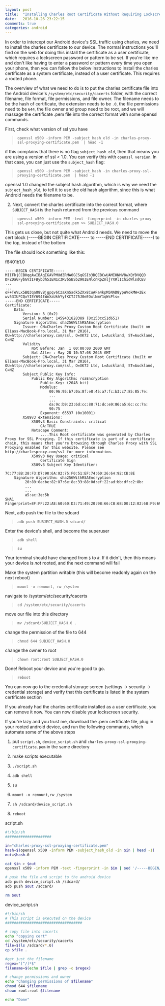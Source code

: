 ```yaml
---
layout: post
title:  "Installing Charles Root Certificate Without Requiring Lockscreen Password"
date:   2016-10-26 23:22:15
comments: true
categories: android
---
```


In order to intercept our Android device's SSL traffic using charles, we need to install the charles certificate to our device. The normal instructions you'll find on the web for doing this install the certificate as a user certificate, which requires a lockscreen password or pattern to be set. If you're like me and don't like having to enter a password or pattern every time you open your phone, then you can follow the below instructions to install the charles certificate as a system certificate, instead of a user certificate. This requires a rooted phone.

The overview of what we need to do is to put the charles certificate file into the Android device's `/system/etc/security/cacerts` folder, with the correct filename, file format, file permissions, and file owner. The filename needs to be the hash of certificate, the extension needs to be `.0`, the file permissions need to be `644`, the file owner and group need to be root, and we will massage the certificate .pem file into the correct format with some openssl commands.

First, check what version of ssl you have

> `openssl x509 -inform PEM -subject_hash_old -in charles-proxy-ssl-proxying-certificate.pem  | head -1`

if this complains that there is no flag `subject_hash_old`, then that means you are using a version of ssl < 1.0. You can verify this with `openssl version`. In that case, you can just use the `subject_hash` flag:

> `openssl x509 -inform PEM -subject_hash -in charles-proxy-ssl-proxying-certificate.pem  | head -1`

openssl 1.0 changed the subject hash algorithm, which is why we need the `subject_hash_old`, to tell it to use the old hash algorithm, since this is what Android needs the filename to be.

2. Next, convert the charles certificate into the correct format, where `SUBJECT_HASH` is the hash returned from the previous command

> `openssl x509 -inform PEM -text -fingerprint -in charles-proxy-ssl-proxying-certificate.pem >> SUBJECT_HASH.0`

This gets us close, but not quite what Android needs. We need to move the cert block (-----BEGIN CERTIFICATE----- to -----END CERTIFICATE-----) to the top, instead of the bottom

The file should look something like this:

f6401b1.0

```
-----BEGIN CERTIFICATE-----
MIIFkjCCBHqgAwIBAgIGAVPMUdZRMA0GCSqGSIb3DQEBCwUAMIHNMV8wXQYDVQQD
DFZDaGFybGVzIFByb3h5IEN1c3RvbSBSb290IENlcnRpZmljYXRlIChidWlsdCBv
...
...
oF+TeVLx5BQ3qaO8vBjgpqv6CzaXmSadk5ZXx8CuAFa4kpM5NAD8ypWVokMW+2Ex
wv53IUPCQxYIEY694tWnXaUkhYyfKCTJ75J0eEOxlNmY1qWsPls=
-----END CERTIFICATE-----
Certificate:
    Data:
        Version: 3 (0x2)
        Serial Number: 1459431828389 (0x153cc51d651)
    Signature Algorithm: sha256WithRSAEncryption
        Issuer: CN=Charles Proxy Custom Root Certificate (built on Eliass-MacBook-Pro.local, 31 Mar 2016), OU=http://charlesproxy.com/ssl, O=XK72 Ltd, L=Auckland, ST=Auckland, C=NZ
        Validity
            Not Before: Jan  1 00:00:00 2000 GMT
            Not After : May 28 10:57:08 2045 GMT
        Subject: CN=Charles Proxy Custom Root Certificate (built on Eliass-MacBook-Pro.local, 31 Mar 2016), OU=http://charlesproxy.com/ssl, O=XK72 Ltd, L=Auckland, ST=Auckland, C=NZ
        Subject Public Key Info:
            Public Key Algorithm: rsaEncryption
                Public-Key: (2048 bit)
                Modulus:
                    00:96:95:b7:0a:8f:e8:45:a7:fc:b3:c7:85:85:7e:
                    ...
                    ...
                    da:9c:b9:23:6d:cc:88:71:dc:e9:86:a5:6c:cc:7a:
                    90:75
                Exponent: 65537 (0x10001)
        X509v3 extensions:
            X509v3 Basic Constraints: critical
                CA:TRUE
            Netscape Comment:
                ....This Root certificate was generated by Charles Proxy for SSL Proxying. If this certificate is part of a certificate chain, this means that you're browsing through Charles Proxy with SSL Proxying enabled for this website. Please see http://charlesproxy.com/ssl for more information.
            X509v3 Key Usage: critical
                Certificate Sign
            X509v3 Subject Key Identifier:
                7C:77:8B:28:F3:D7:90:6A:02:75:F0:51:EF:74:60:26:64:92:CB:8E
    Signature Algorithm: sha256WithRSAEncryption
         20:80:0a:be:82:87:6e:8e:33:88:0d:ef:22:ad:bb:df:c2:8b:
         ...
         ...
         a5:ac:3e:5b
SHA1 Fingerprint=8F:FF:22:AE:60:60:D3:71:49:20:9B:66:CB:68:D0:12:02:6B:F9:69
```

Next, adb push the file to the sdcard

> `adb push SUBJECT_HASH.0 sdcard/`

Enter the device's shell, and become the superuser

> `adb shell`

> `su`

Your terminal should have changed from `$` to `#`. If it didn't, then this means your device is _not_ rooted, and the next command will fail

Make the system partition writable (this will become readonly again on the next reboot)

> `mount -o remount, rw /system`

navigate to /system/etc/security/cacerts

> `cd /system/etc/security/cacerts`

move our file into this directory

> `mv /sdcard/SUBJECT_HASH.0 .`

change the permission of the file to 644

> `chmod 644 SUBJECT_HASH.0`

change the owner to root

> `chown root:root SUBJECT_HASH.0`

Done! Reboot your device and you're good to go.

> `reboot`

You can now go to the credential storage screen (settings -> security -> credential storage) and verify that this certificate is listed in the system certificate section

If you already had the charles certificate installed as a user certificate, you can remove it now. You can now disable your lockscreen security.

If you're lazy and you trust me, download the .pem certificate file, plug in your rooted android device, and run the following commands, which automate some of the above steps

1) put `script.sh`, `device_script.sh` and `charles-proxy-ssl-proxying-certificate.pem` in the same directory

2) make scripts executable

3) `./script.sh`

3) `adb shell`

4) `su`

5) `mount -o remount,rw /system`

6) `sh /sdcard/device_script.sh`

7) `reboot`


script.sh

```bash
#!/bin/sh
#####################

in="charles-proxy-ssl-proxying-certificate.pem"
hash=$(openssl x509 -inform PEM -subject_hash_old -in $in | head -1)
out=$hash.0

cat $in > $out
openssl x509 -inform PEM -text -fingerprint -in $in | sed '/-----BEGIN/,$ d' >> $out

# push the file and script to the android device
adb push device_script.sh /sdcard/
adb push $out /sdcard/

rm $out
```

device_script.sh

```bash
#!/bin/sh
# This script is executed on the device
###################################

# copy file into cacerts
echo "copying cert"
cd /system/etc/security/cacerts
file=$(ls /sdcard/*.0)
cp $file .

#get just the filename
regex="[^/]*$"
filename=$(echo $file | grep -o $regex)

# change permissions and owner
echo "Changing permissions of $filename"
chmod 644 $filename
chown root:root $filename

echo "Done"
```



